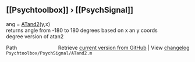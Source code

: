 ## [[Psychtoolbox]] &#8250; [[PsychSignal]]

ang = [ATand2](ATand2)(y,x)  
returns angle from -180 to 180 degrees based on x an y coords  
degree version of atan2  




<div class="code_header" style="text-align:right;">
  <span style="float:left;">Path&nbsp;&nbsp;</span> <span class="counter">Retrieve <a href=
  "https://raw.github.com/Psychtoolbox-3/Psychtoolbox-3/beta/Psychtoolbox/PsychSignal/ATand2.m">current version from GitHub</a> | View <a href=
  "https://github.com/Psychtoolbox-3/Psychtoolbox-3/commits/beta/Psychtoolbox/PsychSignal/ATand2.m">changelog</a></span>
</div>
<div class="code">
  <code>Psychtoolbox/PsychSignal/ATand2.m</code>
</div>

